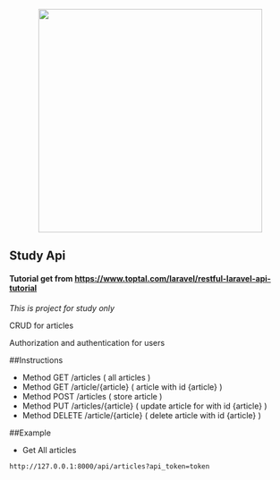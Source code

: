<p align="center"><a href="https://laravel.com" target="_blank"><img src="https://raw.githubusercontent.com/laravel/art/master/logo-lockup/5%20SVG/2%20CMYK/1%20Full%20Color/laravel-logolockup-cmyk-red.svg" width="400"></a></p>

## Study Api

#### Tutorial get from https://www.toptal.com/laravel/restful-laravel-api-tutorial

_This is project for study only_

<p>CRUD for articles</p>
<p>Authorization and authentication for users</p>

##Instructions

- Method GET  /articles ( all articles )
- Method GET  /article/{article} ( article with id {article} )
- Method POST /articles ( store article )
- Method PUT /articles/{article} ( update article for with id {article} )
- Method DELETE /article/{article} ( delete article with id {article} )

##Example

* Get All articles 

```text
http://127.0.0.1:8000/api/articles?api_token=token
```

